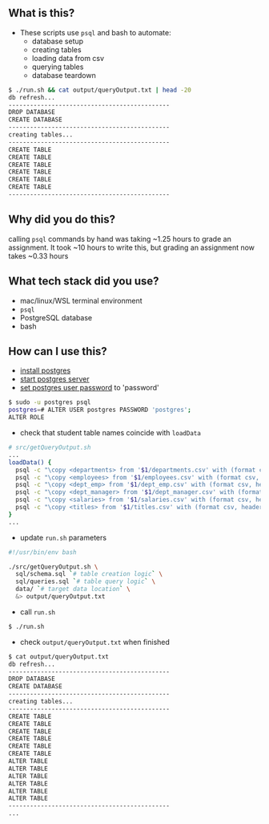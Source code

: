 ## What is this?
- These scripts use `psql` and bash to automate:
  - database setup
  - creating tables
  - loading data from csv
  - querying tables
  - database teardown
```bash
$ ./run.sh && cat output/queryOutput.txt | head -20
db refresh...
---------------------------------------------
DROP DATABASE
CREATE DATABASE
---------------------------------------------
creating tables...
---------------------------------------------
CREATE TABLE
CREATE TABLE
CREATE TABLE
CREATE TABLE
CREATE TABLE
CREATE TABLE
---------------------------------------------
```

## Why did you do this?
calling `psql` commands by hand was taking ~1.25 hours to grade an assignment. It took ~10 hours to write this, but grading an assignment now takes ~0.33 hours

## What tech stack did you use?
- mac/linux/WSL terminal environment
- `psql`
- PostgreSQL database
- bash 

## How can I use this?
- [install postgres][2]
- [start postgres server][1]
- [set postgres user password][0] to 'password'
```bash
$ sudo -u postgres psql
postgres=# ALTER USER postgres PASSWORD 'postgres';
ALTER ROLE
```
- check that student table names coincide with `loadData`
```bash
# src/getQueryOutput.sh
...
loadData() {
  psql -c "\copy <departments> from '$1/departments.csv' with (format csv, header true);" $testDbLogin
  psql -c "\copy <employees> from '$1/employees.csv' with (format csv, header true);" $testDbLogin
  psql -c "\copy <dept_emp> from '$1/dept_emp.csv' with (format csv, header true);" $testDbLogin
  psql -c "\copy <dept_manager> from '$1/dept_manager.csv' with (format csv, header true);" $testDbLogin
  psql -c "\copy <salaries> from '$1/salaries.csv' with (format csv, header true);" $testDbLogin
  psql -c "\copy <titles> from '$1/titles.csv' with (format csv, header true);" $testDbLogin
}
...
```
- update `run.sh` parameters 
```bash
#!/usr/bin/env bash

./src/getQueryOutput.sh \
  sql/schema.sql `# table creation logic` \
  sql/queries.sql `# table query logic` \
  data/ `# target data location` \
  &> output/queryOutput.txt 
```
- call `run.sh` 
```bash
$ ./run.sh
```

- check `output/queryOutput.txt` when finished
```bash
$ cat output/queryOutput.txt
db refresh...
---------------------------------------------
DROP DATABASE
CREATE DATABASE
---------------------------------------------
creating tables...
---------------------------------------------
CREATE TABLE
CREATE TABLE
CREATE TABLE
CREATE TABLE
CREATE TABLE
CREATE TABLE
ALTER TABLE
ALTER TABLE
ALTER TABLE
ALTER TABLE
ALTER TABLE
ALTER TABLE
---------------------------------------------
...
```

[0]: https://chartio.com/resources/tutorials/how-to-set-the-default-user-password-in-postgresql/
[1]: https://www.postgresql.org/docs/current/server-start.html
[2]: https://www.postgresql.org/download/
